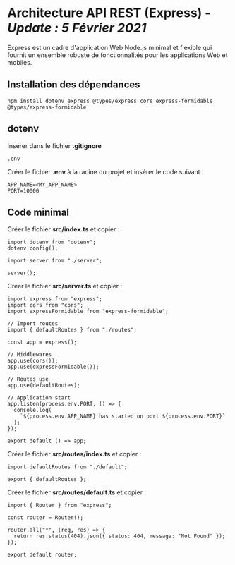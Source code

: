 # Architecture API REST (Express) - ***Update : 5 Février 2021***

Express est un cadre d'application Web Node.js minimal et flexible qui fournit un ensemble robuste de fonctionnalités pour les applications Web et mobiles.

## Installation des dépendances

```
npm install dotenv express @types/express cors express-formidable @types/express-formidable
```

## dotenv

Insérer dans le fichier **.gitignore**

```
.env
```

Créer le fichier **.env** à la racine du projet et insérer le code suivant

```
APP_NAME=<MY_APP_NAME>
PORT=10000
```


## Code minimal

Créer le fichier **src/index.ts** et copier :

```
import dotenv from "dotenv";
dotenv.config();

import server from "./server";

server();
```

Créer le fichier **src/server.ts** et copier :

```
import express from "express";
import cors from "cors";
import expressFormidable from "express-formidable";

// Import routes
import { defaultRoutes } from "./routes";

const app = express();

// Middlewares
app.use(cors());
app.use(expressFormidable());

// Routes use
app.use(defaultRoutes);

// Application start
app.listen(process.env.PORT, () => {
  console.log(
    `${process.env.APP_NAME} has started on port ${process.env.PORT}`
  );
});

export default () => app;
```

Créer le fichier **src/routes/index.ts** et copier :

```
import defaultRoutes from "./default";

export { defaultRoutes };
```


Créer le fichier **src/routes/default.ts** et copier :

```
import { Router } from "express";

const router = Router();

router.all("*", (req, res) => {
  return res.status(404).json({ status: 404, message: "Not Found" });
});

export default router;

```
